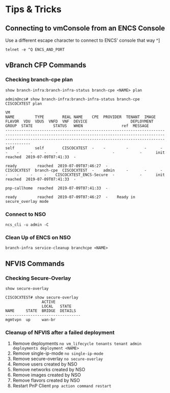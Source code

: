 # Tips & Tricks

## Connecting to vmConsole from an ENCS Console

Use a different escape character to connect to ENCS' console that way ^]
```
telnet -e ^Q ENCS_AND_PORT
```

## vBranch CFP Commands

### Checking branch-cpe plan

`show branch-infra:branch-infra-status branch-cpe <NAME> plan`

```
admin@ncs# show branch-infra:branch-infra-status branch-cpe CISCOCXTEST plan
                                                                                                                                       VM
NAME         TYPE        REAL NAME    CPE  PROVIDER  TENANT  IMAGE  FLAVOR  VDU  VDUS  VNFD  VNF  DEVICE                   DEPLOYMENT  GROUP  STATE         STATUS   WHEN                 ref  MESSAGE
-----------------------------------------------------------------------------------------------------------------------------------------------------------------------------------------------------------------------------
self         self        CISCOCXTEST  -    -         -       -      -       -    -     -     -    -                        -           -      init          reached  2019-07-09T07:41:33  -
                                                                                                                                              ready         reached  2019-07-09T07:46:27  -
CISCOCXTEST  branch-cpe  CISCOCXTEST  -    admin     -       -      -       -    -     -     -    CISCOCXTEST_ENCS-Secure  -           -      init          reached  2019-07-09T07:41:33  -
                                                                                                                                              pnp-callhome  reached  2019-07-09T07:41:33  -
                                                                                                                                              ready         reached  2019-07-09T07:46:27  -    Ready in secure_overlay mode
```

### Connect to NSO

`ncs_cli -u admin -C`

### Clean Up of ENCS on NSO

`branch-infra service-cleanup branchcpe <NAME>`

## NFVIS Commands

### Checking Secure-Overlay

`show secure-overlay`

```
CISCOCXTEST# show secure-overlay
                ACTIVE
                LOCAL   STATE
NAME     STATE  BRIDGE  DETAILS
---------------------------------
mgmtvpn  up     wan-br
```

### Cleanup of NFVIS after a failed deployment

1. Remove deployments `no vm_lifecycle tenants tenant admin deployments deployment <NAME>`
2. Remove single-ip-mode `no single-ip-mode`
3. Remove secure-overlay `no secure-overlay`
4. Remove users created by NSO
5. Remove networks created by NSO
6. Remove images created by NSO
7. Remove flavors created by NSO
8. Restart PnP Client `pnp action command restart`
